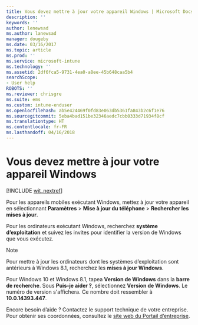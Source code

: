 ```yaml
---
title: Vous devez mettre à jour votre appareil Windows | Microsoft Docs
description: ''
keywords: ''
author: lenewsad
ms.author: lanewsad
manager: dougeby
ms.date: 03/16/2017
ms.topic: article
ms.prod: ''
ms.service: microsoft-intune
ms.technology: ''
ms.assetid: 2df6fca5-9731-4ea0-a8ee-45b648caa5b4
searchScope:
- User help
ROBOTS: ''
ms.reviewer: chrisgre
ms.suite: ems
ms.custom: intune-enduser
ms.openlocfilehash: ab5e424469f0fd83e063db5361fa843b2c6f1e76
ms.sourcegitcommit: 5eba4bad151be32346aedc7cbb0333d71934f8cf
ms.translationtype: HT
ms.contentlocale: fr-FR
ms.lasthandoff: 04/16/2018
---
```

# <a name="you-need-to-update-your-windows-device"></a>Vous devez mettre à jour votre appareil Windows

[!INCLUDE [wit_nextref](includes/end-user-os-update-guidance.md)]

Pour les appareils mobiles exécutant Windows, mettez à jour votre appareil en sélectionnant **Paramètres** > **Mise à jour du téléphone** > **Rechercher les mises à jour**.

Pour les ordinateurs exécutant Windows, recherchez **système d’exploitation** et suivez les invites pour identifier la version de Windows que vous exécutez.

> [!Note]
> Pour mettre à jour les ordinateurs dont les systèmes d’exploitation sont antérieurs à Windows 8.1, recherchez les **mises à jour Windows**.

Pour Windows 10 et Windows 8.1, tapea __Version de Windows__ dans la __barre de recherche__. Sous __Puis-je aider ?__, sélectionnez __Version de Windows__. Le numéro de version s'affichera. Ce nombre doit ressembler à __10.0.14393.447__.

Encore besoin d’aide ? Contactez le support technique de votre entreprise. Pour obtenir ses coordonnées, consultez le [site web du Portail d’entreprise](https://portal.manage.microsoft.com#HelpDeskDialog).
